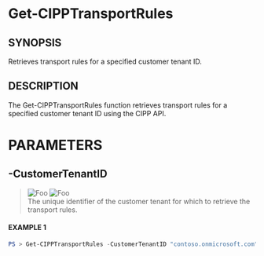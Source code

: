 # Get-CIPPTransportRules
## SYNOPSIS
Retrieves transport rules for a specified customer tenant ID.
## DESCRIPTION
The Get-CIPPTransportRules function retrieves transport rules for a specified customer tenant ID using the CIPP API.
# PARAMETERS

## **-CustomerTenantID**
> ![Foo](https://img.shields.io/badge/Type-String-Blue?) ![Foo](https://img.shields.io/badge/Mandatory-TRUE-Red?) \
The unique identifier of the customer tenant for which to retrieve the transport rules.

 #### EXAMPLE 1
```powershell
PS > Get-CIPPTransportRules -CustomerTenantID "contoso.onmicrosoft.com"
```

